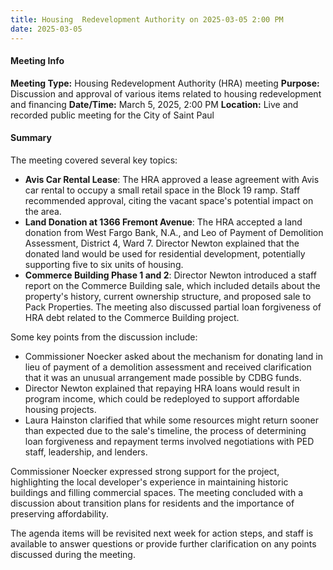 ```yaml
---
title: Housing  Redevelopment Authority on 2025-03-05 2:00 PM
date: 2025-03-05
---
```

#### Meeting Info
**Meeting Type:** Housing Redevelopment Authority (HRA) meeting
**Purpose:** Discussion and approval of various items related to housing redevelopment and financing
**Date/Time:** March 5, 2025, 2:00 PM
**Location:** Live and recorded public meeting for the City of Saint Paul

#### Summary
The meeting covered several key topics:

* **Avis Car Rental Lease**: The HRA approved a lease agreement with Avis car rental to occupy a small retail space in the Block 19 ramp. Staff recommended approval, citing the vacant space's potential impact on the area.
* **Land Donation at 1366 Fremont Avenue**: The HRA accepted a land donation from West Fargo Bank, N.A., and Leo of Payment of Demolition Assessment, District 4, Ward 7. Director Newton explained that the donated land would be used for residential development, potentially supporting five to six units of housing.
* **Commerce Building Phase 1 and 2**: Director Newton introduced a staff report on the Commerce Building sale, which included details about the property's history, current ownership structure, and proposed sale to Pack Properties. The meeting also discussed partial loan forgiveness of HRA debt related to the Commerce Building project.

Some key points from the discussion include:

* Commissioner Noecker asked about the mechanism for donating land in lieu of payment of a demolition assessment and received clarification that it was an unusual arrangement made possible by CDBG funds.
* Director Newton explained that repaying HRA loans would result in program income, which could be redeployed to support affordable housing projects.
* Laura Hainston clarified that while some resources might return sooner than expected due to the sale's timeline, the process of determining loan forgiveness and repayment terms involved negotiations with PED staff, leadership, and lenders.

Commissioner Noecker expressed strong support for the project, highlighting the local developer's experience in maintaining historic buildings and filling commercial spaces. The meeting concluded with a discussion about transition plans for residents and the importance of preserving affordability.

The agenda items will be revisited next week for action steps, and staff is available to answer questions or provide further clarification on any points discussed during the meeting.

